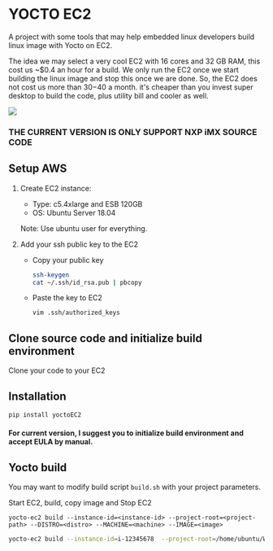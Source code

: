 # YOCTO EC2

A project with some tools that may help embedded linux developers build linux image with Yocto on EC2.

The idea we may select a very cool EC2 with 16 cores and 32 GB RAM, this cost us ~$0.4 an hour for a build. We only run the EC2 once we start building the linux image and stop this once we are done. So, the EC2 does not cost us more than $30-$40 a month. it's cheaper than you invest super desktop to build the code, plus utility bill and cooler as well.

![](https://lh3.googleusercontent.com/m-zRp4JaYeeZuNh1SOQhn8lvYHwt8VTb5TuDTUmC1A1dPxHnTBC9d7o_8gfsr0cv_VwhVdj3csTdpSXRe9ja8LTczSNzR_7P7sukSwHGPHOMmB1UWQUfd7g-RocsxsUWQTJRU_q7tKU=w482-h766-no)

### THE CURRENT VERSION IS ONLY SUPPORT NXP iMX SOURCE CODE

## Setup AWS

1. Create EC2 instance:

    - Type: c5.4xlarge and ESB 120GB
    - OS: Ubuntu Server 18.04

    Note: Use ubuntu user for everything.

2. Add your ssh public key to the EC2

    - Copy your public key
        ```bash
        ssh-keygen
        cat ~/.ssh/id_rsa.pub | pbcopy
        ```
    - Paste the key to EC2
        ```bash
        vim .ssh/authorized_keys
        ```

## Clone source code and initialize build environment

Clone your code to your EC2

## Installation

```bash
pip install yoctoEC2
```

#### For current version, I suggest you to initialize build environment and accept EULA by manual.

## Yocto build

You may want to modify build script `build.sh` with your project parameters.

Start EC2, build, copy image and Stop EC2

`yocto-ec2 build --instance-id=<instance-id> --project-root=<project-path> --DISTRO=<distro> --MACHINE=<machine> --IMAGE=<image>`


```bash
yocto-ec2 build --instance-id=i-12345678  --project-root=/home/ubuntu/Workspace/iMX6ULEVK/ --script-path=./build.sh --sdcard-image=/home/ubuntu/Workspace/iMX6ULEVK/build/tmp/deploy/images/imx6ulevk/core-image-base-imx6ulevk.sdcard.bz2
```
